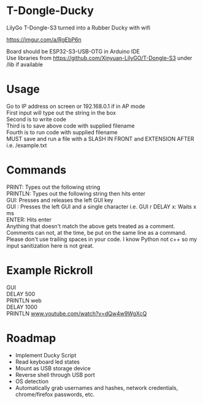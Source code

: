 # T-Dongle-Ducky
LilyGo T-Dongle-S3 turned into a Rubber Ducky with wifi  

https://imgur.com/a/RgEbP6n

Board should be ESP32-S3-USB-OTG in Arduino IDE  
Use libraries from https://github.com/Xinyuan-LilyGO/T-Dongle-S3 under /lib if available  

# Usage

Go to IP address on screen or 192.168.0.1 if in AP mode  
First input will type out the string in the box  
Second is to write code  
Third is to save above code with supplied filename  
Fourth is to run code with supplied filename  
MUST save and run a file with a SLASH IN FRONT and EXTENSION AFTER i.e. /example.txt  

# Commands 
PRINT:  Types out the following string  
PRINTLN: Types out the following string then hits enter  
GUI: Presses and releases the left GUI key  
GUI <character>: Presses the left GUI and a single character i.e. GUI r
DELAY x: Waits x ms  
ENTER: Hits enter  
Anything that doesn't match the above gets treated as a comment. Comments can not, at the time, be put on the same line as a command.  
Please don't use trailing spaces in your code. I know Python not c++ so my input sanitization here is not great.  

# Example Rickroll
GUI  
DELAY 500  
PRINTLN web  
DELAY 1000  
PRINTLN www.youtube.com/watch?v=dQw4w9WgXcQ  

# Roadmap
- Implement Ducky Script
- Read keyboard led states
- Mount as USB storage device
- Reverse shell through USB port
- OS detection
- Automatically grab usernames and hashes, network credentials, chrome/firefox passwords, etc. 
